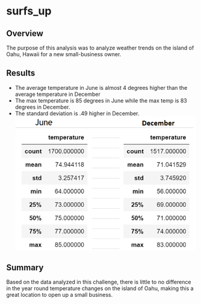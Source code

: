 # surfs_up

## Overview
The purpose of this analysis was to analyze weather trends on the island 
of Oahu, Hawaii for a new small-business owner. 

## Results
* The average temperature in June is almost 4 degrees higher than the average 
temperature in December
* The max temperature is 85 degrees in June while the max temp is 83 degrees
in December.
* The standard deviation is .49 higher in December. 
![](Resources/Results.png)

## Summary
Based on the data analyzed in this challenge, there is little to no 
difference in the year round temperature changes on the island of Oahu,
making this a great location to open up a small business. 
